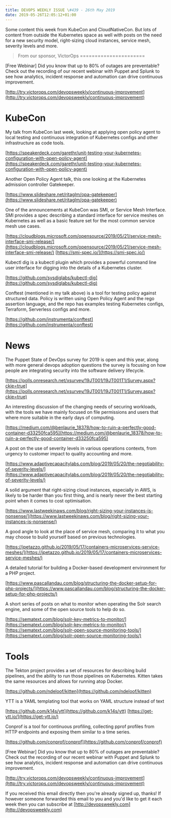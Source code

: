 ```yaml
---
title: DEVOPS WEEKLY ISSUE \#439 - 26th May 2019 
date: 2019-05-26T12:05:12+01:00
---
```


Some content this week from KubeCon and CloudNativeCon. But lots of content from outside the Kubernetes space as well with posts on the need for a new security model, right-sizing cloud instances, service mesh, severity levels and more.


>From our sponsor, VictorOps
======================

[Free Webinar] Did you know that up to 80% of outages are preventable? Check out the recording of our recent webinar with Puppet and Splunk to see how analytics, incident response and automation can drive continuous improvement.

[http://try.victorops.com/devopsweekly/continuous-improvement](http://try.victorops.com/devopsweekly/continuous-improvement)


KubeCon
=======

My talk from KubeCon last week, looking at applying open policy agent to local testing and continuous integration of Kubernetes configs and other infrastructure as code tools.

[https://speakerdeck.com/garethr/unit-testing-your-kubernetes-configuration-with-open-policy-agent](https://speakerdeck.com/garethr/unit-testing-your-kubernetes-configuration-with-open-policy-agent)


Another Open Policy Agent talk, this one looking at the Kubernetes admission controller Gatekeeper.

[https://www.slideshare.net/ritaglm/opa-gatekeeper](https://www.slideshare.net/ritaglm/opa-gatekeeper)


One of the announcements at KubeCon was SMI, or Service Mesh Interface. SMI provides a spec describing a standard interface for service meshes on Kubernetes as well as a basic feature set for the most common service mesh use cases.


[https://cloudblogs.microsoft.com/opensource/2019/05/21/service-mesh-interface-smi-release/](https://cloudblogs.microsoft.com/opensource/2019/05/21/service-mesh-interface-smi-release/)
[https://smi-spec.io/](https://smi-spec.io/)


Kubectl dig is a kubectl plugin which provides a powerful command line user interface for digging into the details of a Kubernetes cluster.

[https://github.com/sysdiglabs/kubectl-dig](https://github.com/sysdiglabs/kubectl-dig)

Conftest (mentioned in my talk above) is a tool for testing policy against structured data. Policy is written using Open Policy Agent and the rego assertion language, and the repo has examples testing Kubernetes configs, Terraform, Serverless configs and more.

[https://github.com/instrumenta/conftest](https://github.com/instrumenta/conftest)


News
====

The Puppet State of DevOps survey for 2019 is open and this year, along with more general devops adoption questions the survey is focusing on how people are integrating security into the software delivery lifecycle.

[https://polls.onresearch.net/xsurvey/19JT001/19JT001T1/Survey.aspx?ckie=true](https://polls.onresearch.net/xsurvey/19JT001/19JT001T1/Survey.aspx?ckie=true)


An interesting discussion of the changing needs of securing workloads, with the tools we have mainly focused on file permissions and users that where more suitable in the early days of computing.

[https://medium.com/@benlaurie_18378/how-to-ruin-a-perfectly-good-container-d33250fca595](https://medium.com/@benlaurie_18378/how-to-ruin-a-perfectly-good-container-d33250fca595)


A post on the use of severity levels in various operations contexts, from urgency to customer impact to quality accounting and more.

[https://www.adaptivecapacitylabs.com/blog/2019/05/20/the-negotiability-of-severity-levels/](https://www.adaptivecapacitylabs.com/blog/2019/05/20/the-negotiability-of-severity-levels/)


A solid argument that right-sizing cloud instances, especially in AWS, is likely to be harder than you first thing, and is nearly never the best starting point when it comes to cost optimisation.

[https://www.lastweekinaws.com/blog/right-sizing-your-instances-is-nonsense/](https://www.lastweekinaws.com/blog/right-sizing-your-instances-is-nonsense/)


A good angle to look at the place of service mesh, comparing it to what you may choose to build yourself based on previous technologies.

[https://jpetazzo.github.io/2019/05/17/containers-microservices-service-meshes/](https://jpetazzo.github.io/2019/05/17/containers-microservices-service-meshes/)


A detailed tutorial for building a Docker-based development environment for a PHP project.

[https://www.pascallandau.com/blog/structuring-the-docker-setup-for-php-projects/](https://www.pascallandau.com/blog/structuring-the-docker-setup-for-php-projects/)


A short series of posts on what to monitor when operating the Solr search engine, and some of the open source tools to help do so.

[https://sematext.com/blog/solr-key-metrics-to-monitor/](https://sematext.com/blog/solr-key-metrics-to-monitor/)
[https://sematext.com/blog/solr-open-source-monitoring-tools/](https://sematext.com/blog/solr-open-source-monitoring-tools/)


Tools
====

The Tekton project provides a set of resources for describing build pipelines, and the ability to run those pipelines on Kubernetes. Kitten takes the same resources and allows for running atop Docker.

[https://github.com/ndeloof/kitten](https://github.com/ndeloof/kitten)


YTT is a YAML templating tool that works on YAML structure instead of text

[https://github.com/k14s/ytt](https://github.com/k14s/ytt)
[https://get-ytt.io/](https://get-ytt.io/)


Conprof is a tool for continuous profiling, collecting pprof profiles from HTTP endpoints and exposing them similar to a time series.

[https://github.com/conprof/conprof](https://github.com/conprof/conprof)



[Free Webinar] Did you know that up to 80% of outages are preventable? Check out the recording of our recent webinar with Puppet and Splunk to see how analytics, incident response and automation can drive continuous improvement.

[http://try.victorops.com/devopsweekly/continuous-improvement](http://try.victorops.com/devopsweekly/continuous-improvement)


If you received this email directly then you're already signed up, thanks! If however someone forwarded this email to you and you'd like to get it each week then you can subscribe at [http://devopsweekly.com](http://devopsweekly.com)

